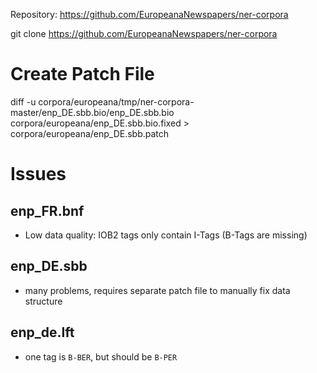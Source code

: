 Repository: https://github.com/EuropeanaNewspapers/ner-corpora

git clone https://github.com/EuropeanaNewspapers/ner-corpora


# Create Patch File
diff -u corpora/europeana/tmp/ner-corpora-master/enp_DE.sbb.bio/enp_DE.sbb.bio corpora/europeana/enp_DE.sbb.bio.fixed > corpora/europeana/enp_DE.sbb.patch


# Issues

## enp_FR.bnf

- Low data quality: IOB2 tags only contain I-Tags (B-Tags are missing)

## enp_DE.sbb

- many problems, requires separate patch file to manually fix data structure

## enp_de.lft

- one tag is `B-BER`, but should be `B-PER`